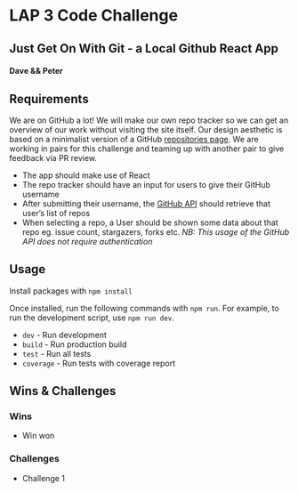# LAP 3 Code Challenge
## Just Get On With Git - a Local Github React App
#### Dave && Peter

## Requirements

We are on GitHub a lot! We will make our own repo tracker so we can get an overview of our work without visiting the site itself.
Our design aesthetic is based on a minimalist version of a GitHub [repositories page](https://github.com/getfutureproof?tab=repositories).
We are working in pairs for this challenge and teaming up with another pair to give feedback via PR review.

* The app should make use of React
* The repo tracker should have an input for users to give their GitHub username
* After submitting their username, the [GitHub API](https://docs.github.com/en/rest/repos/repos#list-repositories-for-the-authenticated-user) should retrieve that user’s list of repos
* When selecting a repo, a User should be shown some data about that repo eg. issue count, stargazers, forks etc. *NB: This usage of the GitHub API does not require authentication*

## Usage
Install packages with `npm install`

Once installed, run the following commands with `npm run`. For example, to run the development script, use `npm run dev`.

* `dev` - Run development
* `build` - Run production build
* `test` - Run all tests
* `coverage` - Run tests with coverage report

## Wins & Challenges

### Wins
* Win won

### Challenges
* Challenge 1

